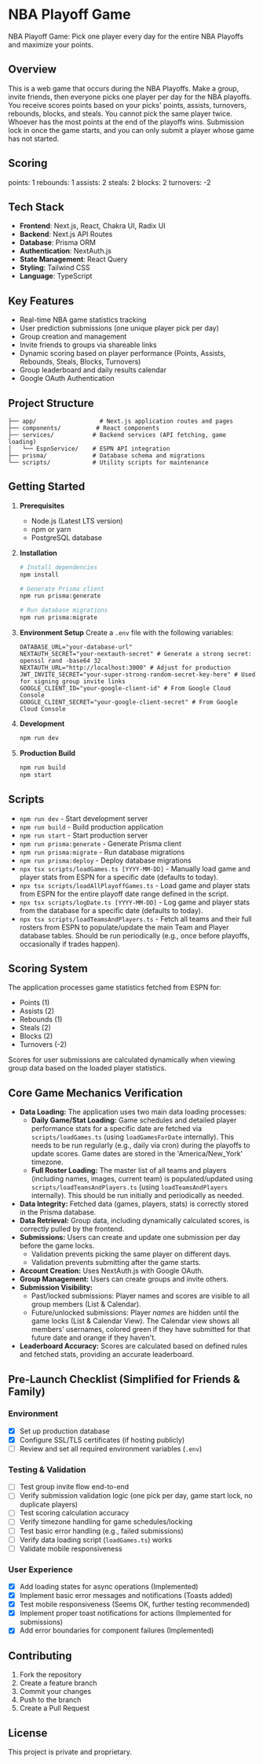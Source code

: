 # NBA Playoff Game

NBA Playoff Game: Pick one player every day for the entire NBA Playoffs and maximize your points.

## Overview

This is a web game that occurs during the NBA Playoffs. Make a group, invite friends, then everyone picks one player per day for the NBA playoffs. You receive scores points based on your picks' points, assists, turnovers, rebounds, blocks, and steals. You cannot pick the same player twice. Whoever has the most points at the end of the playoffs wins. Submission lock in once the game starts, and you can only submit a player whose game has not started.

## Scoring

points: 1
rebounds: 1
assists: 2
steals: 2
blocks: 2
turnovers: -2

## Tech Stack

- **Frontend**: Next.js, React, Chakra UI, Radix UI
- **Backend**: Next.js API Routes
- **Database**: Prisma ORM
- **Authentication**: NextAuth.js
- **State Management**: React Query
- **Styling**: Tailwind CSS
- **Language**: TypeScript

## Key Features

- Real-time NBA game statistics tracking
- User prediction submissions (one unique player pick per day)
- Group creation and management
- Invite friends to groups via shareable links
- Dynamic scoring based on player performance (Points, Assists, Rebounds, Steals, Blocks, Turnovers)
- Group leaderboard and daily results calendar
- Google OAuth Authentication

## Project Structure

```
├── app/                  # Next.js application routes and pages
├── components/          # React components
├── services/           # Backend services (API fetching, game loading)
│   └── EspnService/    # ESPN API integration
├── prisma/             # Database schema and migrations
└── scripts/            # Utility scripts for maintenance
```

## Getting Started

1. **Prerequisites**
   - Node.js (Latest LTS version)
   - npm or yarn
   - PostgreSQL database

2. **Installation**
   ```bash
   # Install dependencies
   npm install

   # Generate Prisma client
   npm run prisma:generate

   # Run database migrations
   npm run prisma:migrate
   ```

3. **Environment Setup**
   Create a `.env` file with the following variables:
   ```
   DATABASE_URL="your-database-url"
   NEXTAUTH_SECRET="your-nextauth-secret" # Generate a strong secret: openssl rand -base64 32
   NEXTAUTH_URL="http://localhost:3000" # Adjust for production
   JWT_INVITE_SECRET="your-super-strong-random-secret-key-here" # Used for signing group invite links
   GOOGLE_CLIENT_ID="your-google-client-id" # From Google Cloud Console
   GOOGLE_CLIENT_SECRET="your-google-client-secret" # From Google Cloud Console
   ```

4. **Development**
   ```bash
   npm run dev
   ```

5. **Production Build**
   ```bash
   npm run build
   npm start
   ```

## Scripts

- `npm run dev` - Start development server
- `npm run build` - Build production application
- `npm run start` - Start production server
- `npm run prisma:generate` - Generate Prisma client
- `npm run prisma:migrate` - Run database migrations
- `npm run prisma:deploy` - Deploy database migrations
- `npx tsx scripts/loadGames.ts [YYYY-MM-DD]` - Manually load game and player stats from ESPN for a specific date (defaults to today).
- `npx tsx scripts/loadAllPlayoffGames.ts` - Load game and player stats from ESPN for the entire playoff date range defined in the script.
- `npx tsx scripts/logDate.ts [YYYY-MM-DD]` - Log game and player stats from the database for a specific date (defaults to today).
- `npx tsx scripts/loadTeamsAndPlayers.ts` - Fetch all teams and their full rosters from ESPN to populate/update the main Team and Player database tables. Should be run periodically (e.g., once before playoffs, occasionally if trades happen).

## Scoring System

The application processes game statistics fetched from ESPN for:
- Points (1)
- Assists (2)
- Rebounds (1)
- Steals (2)
- Blocks (2)
- Turnovers (-2)

Scores for user submissions are calculated dynamically when viewing group data based on the loaded player statistics.

## Core Game Mechanics Verification

- **Data Loading:** The application uses two main data loading processes:
  - **Daily Game/Stat Loading:** Game schedules and detailed player performance stats for a specific date are fetched via `scripts/loadGames.ts` (using `loadGamesForDate` internally). This needs to be run regularly (e.g., daily via cron) during the playoffs to update scores. Game dates are stored in the 'America/New_York' timezone.
  - **Full Roster Loading:** The master list of all teams and players (including names, images, current team) is populated/updated using `scripts/loadTeamsAndPlayers.ts` (using `loadTeamsAndPlayers` internally). This should be run initially and periodically as needed.
- **Data Integrity:** Fetched data (games, players, stats) is correctly stored in the Prisma database.
- **Data Retrieval:** Group data, including dynamically calculated scores, is correctly pulled by the frontend.
- **Submissions:** Users can create and update one submission per day before the game locks.
    - Validation prevents picking the same player on different days.
    - Validation prevents submitting after the game starts.
- **Account Creation:** Uses NextAuth.js with Google OAuth.
- **Group Management:** Users can create groups and invite others.
- **Submission Visibility:**
    - Past/locked submissions: Player names and scores are visible to all group members (List & Calendar).
    - Future/unlocked submissions: Player *names* are hidden until the game locks (List & Calendar View). The Calendar view shows all members' usernames, colored green if they have submitted for that future date and orange if they haven't.
- **Leaderboard Accuracy:** Scores are calculated based on defined rules and fetched stats, providing an accurate leaderboard.

## Pre-Launch Checklist (Simplified for Friends & Family)

### Environment
- [X] Set up production database
- [X] Configure SSL/TLS certificates (if hosting publicly)
- [ ] Review and set all required environment variables (`.env`)

### Testing & Validation
- [ ] Test group invite flow end-to-end
- [ ] Verify submission validation logic (one pick per day, game start lock, no duplicate players)
- [ ] Test scoring calculation accuracy
- [ ] Verify timezone handling for game schedules/locking
- [ ] Test basic error handling (e.g., failed submissions)
- [ ] Verify data loading script (`loadGames.ts`) works
- [ ] Validate mobile responsiveness

### User Experience
- [X] Add loading states for async operations (Implemented)
- [X] Implement basic error messages and notifications (Toasts added)
- [X] Test mobile responsiveness (Seems OK, further testing recommended)
- [X] Implement proper toast notifications for actions (Implemented for submissions)
- [X] Add error boundaries for component failures (Implemented)

## Contributing

1. Fork the repository
2. Create a feature branch
3. Commit your changes
4. Push to the branch
5. Create a Pull Request

## License

This project is private and proprietary.